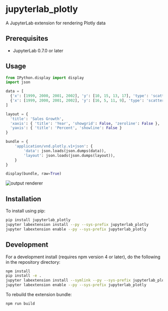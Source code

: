 # jupyterlab_plotly

A JupyterLab extension for rendering Plotly data

## Prerequisites

* JupyterLab 0.7.0 or later

## Usage

```python
from IPython.display import display
import json

data = [
  {'x': [1999, 2000, 2001, 2002], 'y': [10, 15, 13, 17], 'type': 'scatter'},
  {'x': [1999, 2000, 2001, 2002], 'y': [16, 5, 11, 9], 'type': 'scatter'}
]

layout = {
  'title': 'Sales Growth',
  'xaxis': { 'title': 'Year', 'showgrid': False, 'zeroline': False },
  'yaxis': { 'title': 'Percent', 'showline': False }
}

bundle = {
    'application/vnd.plotly.v1+json': {
        'data': json.loads(json.dumps(data)),
        'layout': json.loads(json.dumps(layout)),
    }
}

display(bundle, raw=True)
```

![output renderer](http://g.recordit.co/l5XTmLwVD4.gif)

## Installation

To install using pip:

```bash
pip install jupyterlab_plotly
jupyter labextension install --py --sys-prefix jupyterlab_plotly
jupyter labextension enable --py --sys-prefix jupyterlab_plotly
```

## Development

For a development install (requires npm version 4 or later), do the following in the repository directory:

```bash
npm install
pip install -e .
jupyter labextension install --symlink --py --sys-prefix jupyterlab_plotly
jupyter labextension enable --py --sys-prefix jupyterlab_plotly
```

To rebuild the extension bundle:

```bash
npm run build
```
